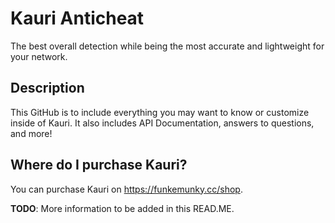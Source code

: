 # Kauri Anticheat
The best overall detection while being the most accurate and lightweight for your network.

## Description
This GitHub is to include everything you may want to know or customize inside of Kauri. It also includes API Documentation, answers to questions, and more!

## Where do I purchase Kauri?
You can purchase Kauri on https://funkemunky.cc/shop.

**TODO**: More information to be added in this READ.ME.

